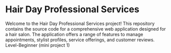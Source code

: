 
# Hair Day Professional Services

Welcome to the Hair Day Professional Services project! This repository contains the source code for a comprehensive web application designed for a hair salon. The application offers a range of features to manage appointments, stylist profiles, service offerings, and customer reviews. Level-Beginner (mini project 1)

